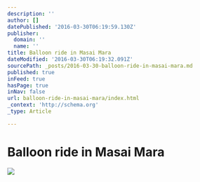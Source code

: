 ```yaml
---
description: ''
author: []
datePublished: '2016-03-30T06:19:59.130Z'
publisher:
  domain: ''
  name: ''
title: Balloon ride in Masai Mara
dateModified: '2016-03-30T06:19:32.091Z'
sourcePath: _posts/2016-03-30-balloon-ride-in-masai-mara.md
published: true
inFeed: true
hasPage: true
inNav: false
url: balloon-ride-in-masai-mara/index.html
_context: 'http://schema.org'
_type: Article

---
```

# Balloon ride in Masai Mara
![](https://the-grid-user-content.s3-us-west-2.amazonaws.com/dcbc16c2-90d7-48bd-8371-5971ae149143.png)